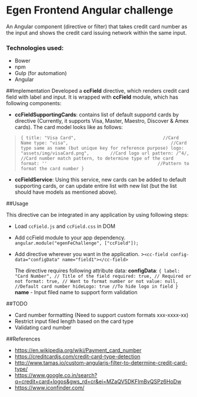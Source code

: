 # Egen Frontend Angular challenge

An Angular component (directive or filter) that takes credit card number as the input and shows the credit card issuing network within the same input.

### Technologies used:
 - Bower
 - npm
 - Gulp (for automation)
 - Angular

##Implementation 
Developed a **ccField** directive, which renders credit card field with label and input. It is wrapped with **ccField** module, which has following components:

 - **ccFieldSupportingCards**: contains list of default supportd cards by directive (Currently, it supports Visa, Master, Maestro, Discover & Amex cards). The card model looks like as follows:
> `{
		title: "Visa Card", 								//Card Name
		type: "visa", 										//Card type same as name (but unique key for reference purpose)
		logo: "assets/img/visaCard.png", 		//Card logo url
		pattern: /^4/, 									//Card number match pattern, to determine type of the card
		format: '' 											//Pattern to format the card number
}`

 - **ccFieldService**: Using this service, new cards can be added to default supporting cards, or can update entire list with new list (but the list should have models as mentioned above).


##Usage

This directive can be integrated in any application by using following steps:

 - Load `ccField.js` and `ccField.css` in DOM
 - Add ccField module to your app dependency.
		`angular.module("egenFeChallenge", ["ccField"]);`
 -  Add directive wherever you want in the application.
		>`<cc-field config-data="configData" name="field1"></cc-field>`

	The directive requires following attribute data:
		**configData**: `{
	        label: "Card Number", // Title of the field
	        required: true, // Required or not
	        format: true, // Want to format number or not
	        value: null, //Default card number
	        hideLogo: true //To hide logo in field
	    }`
	    **name** - Input filed name to support form validation

##TODO

 - Card number formatting (Need to support custom formats xxx-xxxx-xx)
 - Restrict input filed length based on the card type
 - Validating card number

##References

 - https://en.wikipedia.org/wiki/Payment_card_number
 - https://creditcardjs.com/credit-card-type-detection
 - http://www.tamas.io/custom-angularjs-filter-to-determine-credit-card-type/ 
 - https://www.google.co.in/search?q=credit+card+logos&gws_rd=cr&ei=MZaQV5DKFImBvQSPz6HoDw
 - https://www.iconfinder.com/
